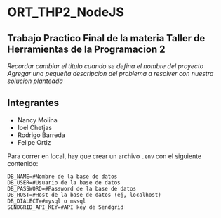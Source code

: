 # ORT_THP2_NodeJS
## Trabajo Practico Final de la materia Taller de Herramientas de la Programacion 2
*Recordar cambiar el titulo cuando se defina el nombre del proyecto*
*Agregar una pequeña descripcion del problema a resolver con nuestra solucion planteada*

## Integrantes
- Nancy Molina
- Ioel Chetjas
- Rodrigo Barreda
- Felipe Ortiz

Para correr en local, hay que crear un archivo `.env` con el siguiente contenido:

```properties
DB_NAME=#Nombre de la base de datos
DB_USER=#Usuario de la base de datos
DB_PASSWORD=#Password de la base de datos
DB_HOST=#Host de la base de datos (ej, localhost)
DB_DIALECT=#mysql o mssql
SENDGRID_API_KEY=#API key de Sendgrid
```

